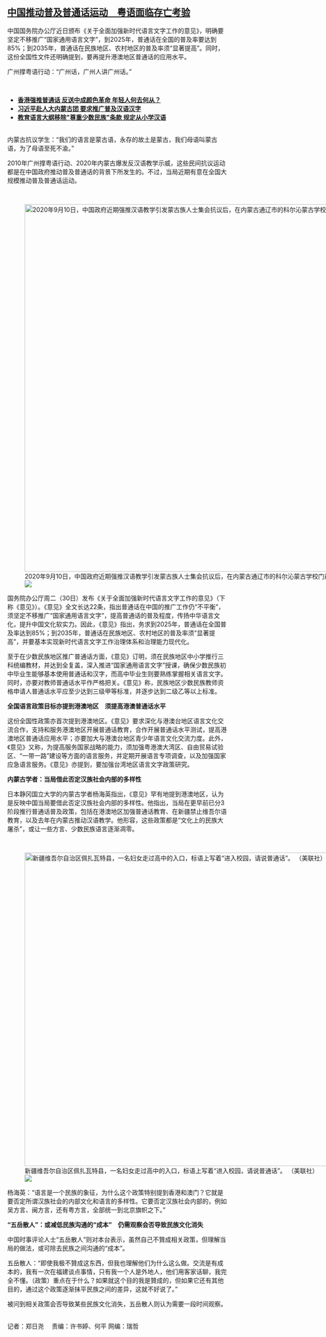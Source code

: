 <!--1638460260000-->
[中国推动普及普通话运动　粤语面临存亡考验](https://www.rfa.org/mandarin/yataibaodao/gangtai/ac-12022021081726.html)
------

<p>中国国务院办公厅近日颁布《关于全面加强新时代语言文字工作的意见》，明确要坚定不移推广“国家通用语言文字”，到2025年，普通话在全国的普及率要达到85%；到2035年，普通话在民族地区、农村地区的普及率须“显著提高”。同时，这份全国性文件还明确提到，要再提升港澳地区普通话的应用水平。</p><p>广州撑粤语行动：“广州话，广州人讲广州话。”</p><p><br/></p><ul><li><a href="https://www.rfa.org/mandarin/yataibaodao/gangtai/bx-06022021103953.html"><strong>香港强推普通话 反送中成颜色革命 年轻人何去何从？</strong></a></li><li><a href="https://www.rfa.org/mandarin/Xinwen/8-03052021141611.html"><strong>习近平赴人大内蒙古团 要求推广普及汉语汉字</strong></a></li><li><strong><a href="https://www.rfa.org/mandarin/yataibaodao/shaoshuminzu/ql1-09302021071329.html">教育语言大纲移除"尊重少数民族"条款 规定从小学汉语</a></strong></li></ul><p><br/>内蒙古抗议学生：“我们的语言是蒙古语，永存的故土是蒙古，我们母语叫蒙古语，为了母语至死不渝。”</p><p>2010年广州撑粤语行动、2020年内蒙古爆发反汉语教学示威，这些民间抗议运动都是在中国政府推动普及普通话的背景下所发生的。不过，当局近期有意在全国大规模推动普及普通话运动。</p><p><br/></p><p><figure class="image-richtext image-inline captioned" style="width:1500px;"><img alt="2020年9月10日，中国政府近期强推汉语教学引发蒙古族人士集会抗议后，在内蒙古通辽市的科尔沁蒙古学校门前穿便衣警察。（法新社）" height="844" src="https://www.rfa.org/mandarin/yataibaodao/gangtai/ac-12022021081726.html/image.jpg/@@images/f7435bae-37a2-492d-b0b1-775e770e0050.jpeg" title="image.jpg" width="1500"/><figcaption class="image-caption">2020年9月10日，中国政府近期强推汉语教学引发蒙古族人士集会抗议后，在内蒙古通辽市的科尔沁蒙古学校门前穿便衣警察。（法新社）</figcaption><small></small><div id="zoomattribute"><a data-caption="2020年9月10日，中国政府近期强推汉语教学引发蒙古族人士集会抗议后，在内蒙古通辽市的科尔沁蒙古学校门前穿便衣警察。（法新社）" data-fancybox="" href="https://www.rfa.org/mandarin/yataibaodao/gangtai/ac-12022021081726.html/image.jpg" id="single_image" title="2020年9月10日，中国政府近期强推汉语教学引发蒙古族人士集会抗议后，在内蒙古通辽市的科尔沁蒙古学校门前穿便衣警察。（法新社）"><img src="/++plone++rfa-resources/img/icon-zoom.png"/></a></div></figure></p><p>国务院办公厅周二（30日）发布《关于全面加强新时代语言文字工作的意见》（下称《意见》）。《意见》全文长达22条，指出普通话在中国的推广工作仍“不平衡”，须坚定不移推广“国家通用语言文字”，提高普通话的普及程度，传扬中华语言文化，提升中国文化软实力。因此，《意见》指出，务求到2025年，普通话在全国普及率达到85%；到2035年，普通话在民族地区、农村地区的普及率须“显著提高”，并要基本实现新时代语言文字工作治理体系和治理能力现代化。</p><p>至于在少数民族地区推广普通话方面，《意见》订明，须在民族地区中小学推行三科统编教材，并达到全复盖，深入推进“国家通用语言文字”授课，确保少数民族初中毕业生能够基本使用普通话和汉字，而高中毕业生则要熟练掌握相关语言文字。同时，亦要对教师普通话水平作严格把关。《意见》称，民族地区少数民族教师资格申请人普通话水平应至少达到三级甲等标准，并逐步达到二级乙等以上标准。</p><p><strong>全国语言政策目标亦提到港澳地区　须提高港澳普通话水平</strong></p><p>这份全国性政策亦首次提到港澳地区。《意见》要求深化与港澳台地区语言文化交流合作，支持和服务港澳地区开展普通话教育，合作开展普通话水平测试，提高港澳地区普通话应用水平；亦要加大与港澳台地区青少年语言文化交流力度。此外，《意见》又称，为提高服务国家战略的能力，须加强粤港澳大湾区、自由贸易试验区、“一带一路”建设等方面的语言服务，并定期开展语言专项调查，以及加强国家应急语言服务。《意见》亦提到，要加强台湾地区语言文字政策研究。</p><p><strong>内蒙古学者：当局借此否定汉族社会内部的多样性</strong></p><p>日本静冈国立大学的内蒙古学者杨海英指出，《意见》罕有地提到港澳地区，认为是反映中国当局要借此否定汉族社会内部的多样性。他指出，当局在更早前已分3阶段推行普通话普及政策，包括在港澳地区加强普通话教育、在新疆禁止维吾尔语教育，以及去年在内蒙古推动汉语教学。他形容，这些政策都是“文化上的民族大屠杀”，或让一些方言、少数民族语言逐渐凋零。</p><p><br/></p><p><figure class="image-richtext image-inline captioned" style="width:1280px;"><img alt="新疆维吾尔自治区佩扎瓦特县，一名妇女走过高中的入口，标语上写着“进入校园，请说普通话”。 （美联社）" height="720" src="https://www.rfa.org/mandarin/yataibaodao/gangtai/ac-12022021081726.html/ap21082236270271.jpg/@@images/fe15d366-e27d-4e16-840a-7a3ef629fcaf.jpeg" title="AP21082236270271.jpg" width="1280"/><figcaption class="image-caption">新疆维吾尔自治区佩扎瓦特县，一名妇女走过高中的入口，标语上写着“进入校园，请说普通话”。 （美联社）</figcaption><small></small><div id="zoomattribute"><a data-caption="新疆维吾尔自治区佩扎瓦特县，一名妇女走过高中的入口，标语上写着“进入校园，请说普通话”。 （美联社）" data-fancybox="" href="https://www.rfa.org/mandarin/yataibaodao/gangtai/ac-12022021081726.html/ap21082236270271.jpg" id="single_image" title="新疆维吾尔自治区佩扎瓦特县，一名妇女走过高中的入口，标语上写着“进入校园，请说普通话”。 （美联社）"><img src="/++plone++rfa-resources/img/icon-zoom.png"/></a></div></figure></p><p>杨海英：“语言是一个民族的象征，为什么这个政策特别提到香港和澳门？它就是要否定所谓汉族社会的内部文化和语言的多样性。它要否定汉族社会内部的，例如吴方言、闽方言，还有粤方言，全部统一到北京旗帜之下。”</p><p><strong>“五岳散人”：或减低民族沟通的“成本”　仍需观察会否导致民族文化消失</strong> </p><p>中国时事评论人士“五岳散人”则对本台表示，虽然自己不贊成相关政策，但理解当局的做法，或可除去民族之间沟通的“成本”。</p><p>五岳散人：“即使我极不贊成这东西，但我也理解他们为什么这么做。交流是有成本的，我有一次在福建谈点事情，只有我一个人是外地人，他们用客家话聊，我完全不懂。（政策）重点在于什么？如果就这个目的我是贊成的，但如果它还有其他目的，通过这个政策逐渐抹平民族之间的差异，这就不好说了。”</p><p>被问到相关政策会否导致某些民族文化消失，五岳散人则认为需要一段时间观察。</p><p><br/>记者：郑日尧　 责编：许书婷、何平 网编：瑞哲</p>
